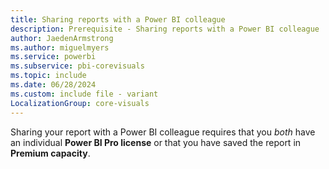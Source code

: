 ```yaml
---
title: Sharing reports with a Power BI colleague
description: Prerequisite - Sharing reports with a Power BI colleague
author: JaedenArmstrong
ms.author: miguelmyers
ms.service: powerbi
ms.subservice: pbi-corevisuals
ms.topic: include
ms.date: 06/28/2024
ms.custom: include file - variant
LocalizationGroup: core-visuals
---
```

Sharing your report with a Power BI colleague requires that you *both* have an individual **Power BI Pro license** or that you have saved the report in **Premium capacity**.
